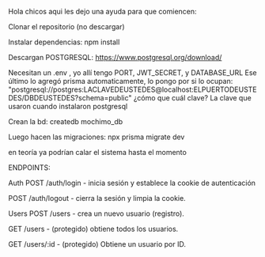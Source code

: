 Hola chicos aqui les dejo una ayuda para que comiencen:

Clonar el repositorio (no descargar)

Instalar dependencias:
npm install

Descargan POSTGRESQL:
https://www.postgresql.org/download/

Necesitan un .env , yo allí tengo PORT, JWT_SECRET, y DATABASE_URL
Ese último lo agregó prisma automaticamente, lo pongo por si lo ocupan:
"postgresql://postgres:LACLAVEDEUSTEDES@localhost:ELPUERTODEUSTEDES/DBDEUSTEDES?schema=public"
¿cómo que cuál clave? La clave que usaron cuando instalaron postgresql

Crean la bd:
createdb mochimo_db

Luego hacen las migraciones:
npx prisma migrate dev

en teoría ya podrían calar el sistema hasta el momento


ENDPOINTS:

Auth
POST /auth/login - inicia sesión y establece la cookie de autenticación

POST /auth/logout - cierra la sesión y limpia la cookie.

Users
POST /users - crea un nuevo usuario (registro).

GET /users - (protegido) obtiene todos los usuarios.

GET /users/:id - (protegido) Obtiene un usuario por ID.

